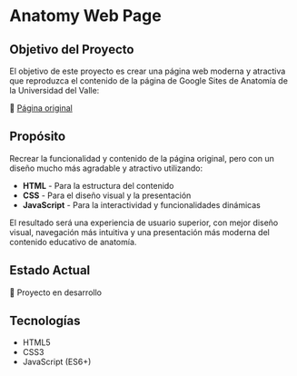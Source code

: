 # Anatomy Web Page

## Objetivo del Proyecto

El objetivo de este proyecto es crear una página web moderna y atractiva que reproduzca el contenido de la página de Google Sites de Anatomía de la Universidad del Valle:

🔗 [Página original](https://sites.google.com/correounivalle.edu.co/anatomia/anatom%C3%ADa-humana?authuser=0)

## Propósito

Recrear la funcionalidad y contenido de la página original, pero con un diseño mucho más agradable y atractivo utilizando:

- **HTML** - Para la estructura del contenido
- **CSS** - Para el diseño visual y la presentación
- **JavaScript** - Para la interactividad y funcionalidades dinámicas

El resultado será una experiencia de usuario superior, con mejor diseño visual, navegación más intuitiva y una presentación más moderna del contenido educativo de anatomía.

## Estado Actual

🚧 Proyecto en desarrollo

## Tecnologías

- HTML5
- CSS3
- JavaScript (ES6+)
